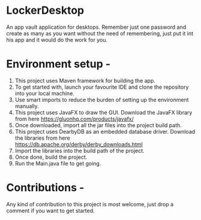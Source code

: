 # LockerDesktop
An app vault application for desktops. Remember just one password and create as many as you want without the need of remembering, just put it int his app and it would do the work for you.

# Environment setup -
1. This project uses Maven framework for building the app.
2. To get started with, launch your favourite IDE and clone the repository into your local machine.
3. Use smart imports to reduce the burden of setting up the environment manually.
4. This project uses JavaFX to draw the GUI. Download the JavaFX library from here https://gluonhq.com/products/javafx/
5. Once downloaded, import all the jar files into the project build path.
6. This project uses DearbyDB as an embedded database driver. Download the libraries from here https://db.apache.org/derby/derby_downloads.html
7. Import the libraries into the build path of the project.
8. Once done, build the project.
9. Run the Main.java file to get going.

# Contributions -
Any kind of contribution to this project is most welcome, just drop a comment if you want to get started.